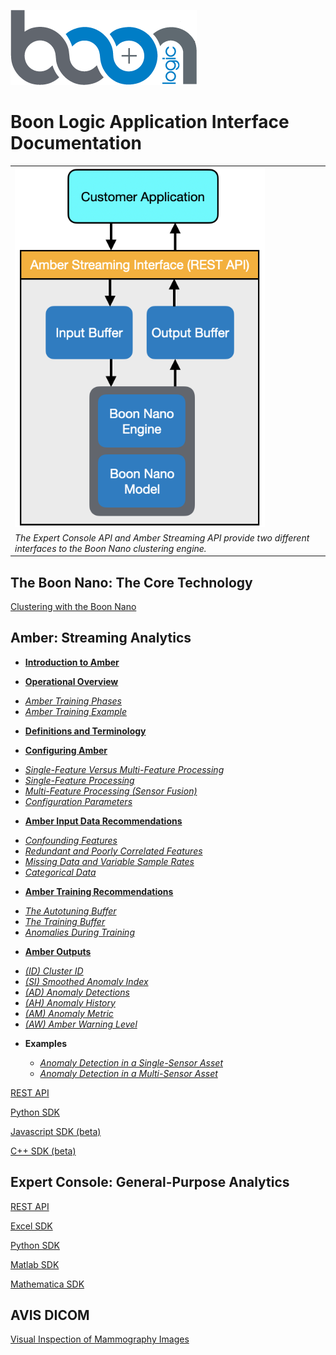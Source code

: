 ![Boon Logo](images/BoonLogic.png)
  
# Boon Logic Application Interface Documentation

<table class="table">
  <tr>
    <td><img src="images/overview.png" width="400"></td>  
  </tr>
  <tr>
    <td><em>The Expert Console API and Amber Streaming API provide two different interfaces to the Boon Nano clustering engine.</em></td>
  </tr>
</table>

## The Boon Nano: The Core Technology

[Clustering with the Boon Nano](docs/Intro_to_Clustering.md)

## Amber: Streaming Analytics
* **[Introduction to Amber](docs/AmberDocs/Overview.md)**

* **[Operational Overview](docs/AmberDocs/Overview.md/#Operation)**
 - *[Amber Training Phases](docs/AmberDocs/Overview.md/#Operation)*
 - *[Amber Training Example](docs/AmberDocs/Overview.md/#Operation_Example)*

* **[Definitions and Terminology](docs/AmberDocs/Overview.md/#Definitions)**

* **[Configuring Amber](docs/AmberDocs/Overview.md/#Configuring_Amber)**

 - *[Single-Feature Versus Multi-Feature Processing](docs/AmberDocs/Overview.md/#Configuring_Amber)*
 - *[Single-Feature Processing](docs/AmberDocs/Overview.md/#Single_Feature)*
 - *[Multi-Feature Processing (Sensor Fusion)](docs/AmberDocs/Overview.md/#Multi_Feature)*
 - *[Configuration Parameters](docs/AmberDocs/Overview.md/#Config_Params)*

* **[Amber Input Data Recommendations](docs/AmberDocs/Overview.md/#Data_Input_Recommendations)**

 - *[Confounding Features](docs/AmberDocs/Overview.md/#Confounding)*
 - *[Redundant and Poorly Correlated Features](docs/AmberDocs/Overview.md/#Redundant)*
 - *[Missing Data and Variable Sample Rates](docs/AmberDocs/Overview.md/#Missing)*
 - *[Categorical Data](docs/AmberDocs/Overview.md/#Categorical)*

* **[Amber Training Recommendations](docs/AmberDocs/Overview.md/#Training_Recommendations)**
 - *[The Autotuning Buffer](docs/AmberDocs/Overview.md/#Autotuning_Buffer)*
 - *[The Training Buffer](docs/AmberDocs/Overview.md/#Training_Buffer)*
 - *[Anomalies During Training](docs/AmberDocs/Overview.md/#Anomalies_During_Training)*

* **[Amber Outputs](#Amber_Outputs)**
 - *[(ID) Cluster ID](#ID)*
 - *[(SI) Smoothed Anomaly Index](#SI)*
 - *[(AD) Anomaly Detections](#AD)*
 - *[(AH) Anomaly History](#AH)*
 - *[(AM) Anomaly Metric](#AM)*
 - *[(AW) Amber Warning Level](#AW)*

* **Examples**

  - *[Anomaly Detection in a Single-Sensor Asset](Single_Sensor_Example/TimeSeries.md)*
  - *[Anomaly Detection in a Multi-Sensor Asset](SensorFusionExample/SensorFusionExample.md)*

[REST API](docs/Amber_REST.md)

[Python SDK](https://boonlogic.github.io/amber-python-sdk)

[Javascript SDK (beta)](https://boonlogic.github.io/amber-javascript-sdk)

[C++ SDK (beta)](https://boonlogic.github.io/amber-cpp-sdk)

## Expert Console: General-Purpose Analytics

[REST API](static/index.html)

[Excel SDK](https://boonlogic.github.io/expert-excel-sdk)

[Python SDK](https://boonlogic.github.io/expert-python-sdk)

[Matlab SDK](https://boonlogic.github.io/expert-matlab-sdk)

[Mathematica SDK](https://boonlogic.github.io/expert-mathematica-sdk)

## AVIS DICOM

[Visual Inspection of Mammography Images](https://boonlogic.github.io/AVIS-DICOM/)
